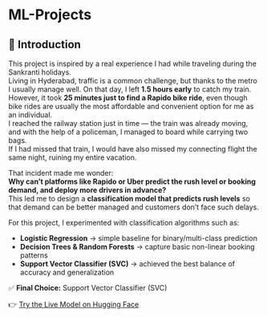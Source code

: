 # ML-Projects
## 🔹 Introduction

This project is inspired by a real experience I had while traveling during the Sankranti holidays.  
Living in Hyderabad, traffic is a common challenge, but thanks to the metro I usually manage well. On that day, I left **1.5 hours early** to catch my train.  
However, it took **25 minutes just to find a Rapido bike ride**, even though bike rides are usually the most affordable and convenient option for me as an individual.  
I reached the railway station just in time — the train was already moving, and with the help of a policeman, I managed to board while carrying two bags.  
If I had missed that train, I would have also missed my connecting flight the same night, ruining my entire vacation.  

That incident made me wonder:  
**Why can’t platforms like Rapido or Uber predict the rush level or booking demand, and deploy more drivers in advance?**  
This led me to design a **classification model that predicts rush levels** so that demand can be better managed and customers don’t face such delays.

For this project, I experimented with classification algorithms such as:
- **Logistic Regression** → simple baseline for binary/multi-class prediction  
- **Decision Trees & Random Forests** → capture basic non-linear booking patterns  
- **Support Vector Classifier (SVC)** → achieved the best balance of accuracy and generalization  

✅ **Final Choice:** Support Vector Classifier (SVC)  

👉 [Try the Live Model on Hugging Face](https://huggingface.co/spaces/mrunalrinait/Bike_Rush_Booking_Classifier)

